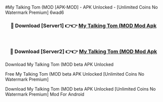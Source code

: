 #My Talking Tom (MOD [APK-MOD] - APK Unlocked - [Unlimited Coins No Watermark Premium] 6wad6



<div align="center">

<h3>🔴 Download [Server1] 👉👉 <a href="https://momento.my/?title=My_Talking_Tom_(MOD">My Talking Tom (MOD Mod Apk</a></h3><br>

<h3>🔴 Download [Server2] 👉👉 <a href="https://momento.my/?title=My_Talking_Tom_(MOD">My Talking Tom (MOD Mod Apk</a></h3>
</div>



Download My Talking Tom (MOD beta APK Unlocked

Free My Talking Tom (MOD beta APK Unlocked [Unlimited Coins No Watermark Premium]

Download My Talking Tom (MOD beta APK Unlocked [Unlimited Coins No Watermark Premium] Mod For Android
